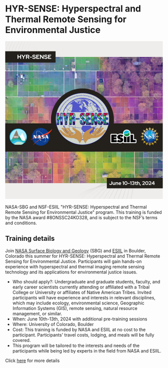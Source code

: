 # HYR-SENSE: Hyperspectral and Thermal Remote Sensing for Environmental Justice
![HYR-SENSE (3)](https://github.com/CU-ESIIL/HYR-SENSE/blob/main/docs/assets/esiil_content/Hyrsense.jpeg)



NASA-SBG and NSF-ESIIL "HYR-SENSE: Hyperspectral and Thermal Remote Sensing for Environmental Justice" program. This training is funded by the NASA award #8ONSSC24KO328, and is subject to the NSF’s terms and conditions.

## Training details
Join [NASA Surface Biology and Geology](https://sbg.jpl.nasa.gov/) (SBG) and [ESIIL](https://esiil.org/) in Boulder, Colorado this summer for HYR-SENSE: Hyperspectral and Thermal Remote Sensing for Environmental Justice. Participants will gain hands-on experience with hyperspectral and thermal imaging remote sensing technology and its applications for environmental justice issues. 

- Who should apply?: Undergraduate and graduate students, faculty, and early career scientists currently attending or affiliated with a Tribal College or University or affiliates of Native American Tribes. Invited participants will have experience and interests in relevant disciplines, which may include ecology, environmental science, Geographic Information Systems (GIS), remote sensing, natural resource management, or similar.
- When: June 10th-13th, 2024 with additional pre-training sessions
- Where: University of Colorado, Boulder
- Cost: This training is funded by NASA and ESIIL at no cost to the participant. Participants' travel costs, lodging, and meals will be fully covered.
- This program will be tailored to the interests and needs of the participants while being led by experts in the field from NASA and ESIIL.

Click [here](https://esiil.org/hyr-sense) for more details
